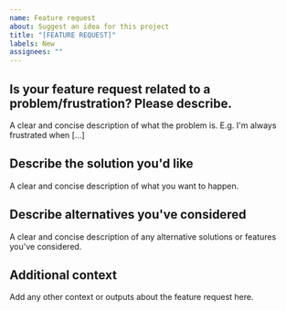 ```yaml
---
name: Feature request
about: Suggest an idea for this project
title: "[FEATURE REQUEST]"
labels: New
assignees: ""
---
```


## Is your feature request related to a problem/frustration? Please describe.

A clear and concise description of what the problem is. E.g. I'm always
frustrated when [...]

## Describe the solution you'd like

A clear and concise description of what you want to happen.

## Describe alternatives you've considered

A clear and concise description of any alternative solutions or features you've
considered.

## Additional context

Add any other context or outputs about the feature request here.
